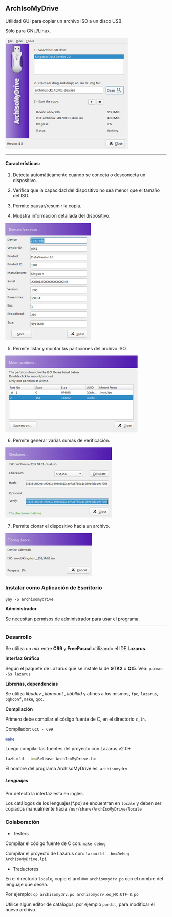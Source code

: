 ## ArchIsoMyDrive

Utilidad GUI para copiar un archivo ISO a un disco USB.

Sólo para GNU/Linux.

<img src="https://github.com/daltomi/ArchIsoMyDrive/raw/master/screenshot/main.jpg"/>

____

#### Características:

1. Detecta automáticamente cuando se conecta o desconecta un dispositivo.

2. Verifica que la capacidad del dispositivo no sea menor que el tamaño del ISO.

3. Permite pausar/resumir la copia.

4. Muestra información detallada del dispositivo.

<img src="https://github.com/daltomi/ArchIsoMyDrive/raw/master/screenshot/info.jpg"/>

5. Permite listar y montar las particiones del archivo ISO.

<img src="https://github.com/daltomi/ArchIsoMyDrive/raw/master/screenshot/mount.jpg"/>

6. Permite generar varias sumas de verificación.

<img src="https://github.com/daltomi/ArchIsoMyDrive/raw/master/screenshot/checksums.jpg"/>

7. Permite clonar el dispositivo hacia un archivo.

<img src="https://github.com/daltomi/ArchIsoMyDrive/raw/master/screenshot/clone.jpg"/>


### Instalar como Aplicación de Escritorio

`yay -S archisomydrive`

**Administrador**

Se necesitan permisos de administrador para usar el programa.

____

### Desarrollo

Se utiliza un _mix_ entre **C99** y **FreePascal** utilizando el IDE **Lazarus**.

**Interfaz Gráfica**

Según el paquete de Lazarus que se instale la de **GTK2** o **Qt5**. Vea: `pacman -Ss lazarus`

**Librerías, dependencias**

Se utiliza _libudev_ , _libmount_ , _libblkid_ y afines a los mismos, `fpc`, `lazarus`, `pgkconf`, `make`, `gcc`.

**Compilación**

Primero debe compilar el código fuente de C, en el directorio `c_in`.

Compilador: `GCC - C99`

```bash
make
```
Luego compilar las fuentes del proyecto con Lazarus v2.0+

```bash
lazbuild --bm=Release ArchIsoMyDrive.lpi
```

El nombre del programa ArchIsoMyDrive es: `archisomydrv`

##### Lenguajes

Por defecto la interfaz está en inglés.

Los catálogos de los lenguajes(*.po) se encuentran en  `locale` y deben ser
copiados manualmente hacia `/usr/share/ArchIsoMyDrive/locale`

### Colaboración

* Testers

Compilar el código fuente de C con: `make debug`

Compilar el proyecto de Lazarus con: `lazbuild --bm=Debug ArchIsoMyDrive.lpi`


* Traductores

En el directorio `locale`, copie el archivo `archisomydrv.po` con el nombre del lenguaje que desea.

Por ejemplo: `cp archisomydrv.po archisomydrv.es_MX.UTF-8.po`

Utilice algún editor de catálogos, por ejemplo `poedit`, para modificar el nuevo archivo.



